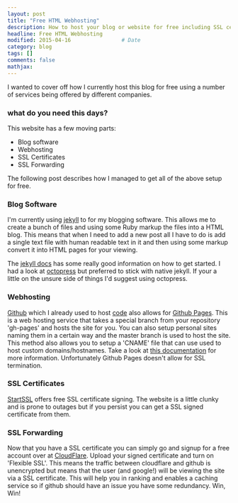 ```yaml
---
layout: post
title: "Free HTML Webhosting"
description: How to host your blog or website for free including SSL certificates.
headline: Free HTML Webhosting
modified: 2015-04-16                # Date
category: blog
tags: []
comments: false
mathjax:
---
```

I wanted to cover off how I currently host this blog for free using a number of services being offered by different companies.

### what do you need this days?

This website has a few moving parts:

* Blog software
* Webhosting
* SSL Certificates
* SSL Forwarding


The following post describes how I managed to get all of the above setup for free.

### Blog Software

I'm currently using [jekyll](http://jekyllrb.com/) to for my blogging software. This allows me to create a bunch of files and using some Ruby markup the files into a HTML blog. This means that when I need to add a new post all I have to do is add a single text file with human readable text in it and then using some markup convert it into HTML pages for your viewing.

The [jekyll docs](http://jekyllrb.com/docs/usage/) has some really good information on how to get started. I had a look at [octopress](http://octopress.org/) but preferred to stick with native jekyll. If your a little on the unsure side of things I'd suggest using octopress.

### Webhosting

[Github](http://github.com/) which I already used to host [code](https://github.com/dodwmd/) also allows for [Github Pages](https://pages.github.com/). This is a web hosting service that takes a special branch from your repository 'gh-pages' and hosts the site for you. You can also setup personal sites naming them in a certain way and the master branch is used to host the site. This method also allows you to setup a 'CNAME' file that can use used to host custom domains/hostnames. Take a look at [this documentation](https://help.github.com/articles/setting-up-a-custom-domain-with-github-pages/) for more information. Unfortunately Github Pages doesn't allow for SSL termination.

### SSL Certificates

[StartSSL](https://www.startssl.com/) offers free SSL certificate signing. The website is a little clunky and is prone to outages but if you persist you can get a SSL signed certificate from them.

### SSL Forwarding

Now that you have a SSL certificate you can simply go and signup for a free account over at [CloudFlare](https://www.cloudflare.com/). Upload your signed certificate and turn on 'Flexible SSL'. This means the traffic between cloudflare and github is unencrypted but means that the user (and google!) will be viewing the site via a SSL certificate. This will help you in ranking and enables a caching service so if github should have an issue you have some redundancy. Win, Win!
